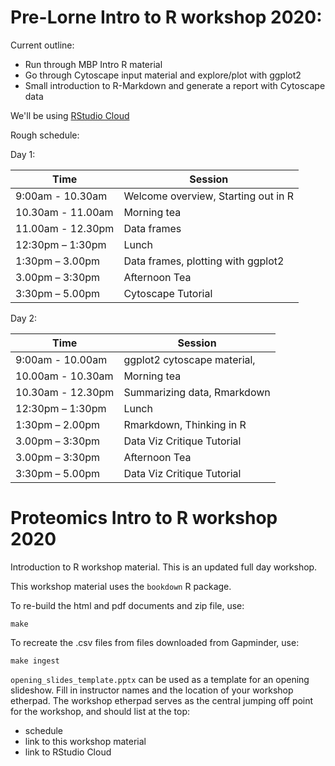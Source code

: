 # Pre-Lorne Intro to R workshop 2020:

Current outline:

* Run through MBP Intro R material
* Go through Cytoscape input material and explore/plot with ggplot2
* Small introduction to R-Markdown and generate a report with Cytoscape data

We'll be using [RStudio Cloud](https://rstudio.cloud/)

Rough schedule:

Day 1:

| Time              | Session                             |
|-------------------|-------------------------------------|
| 9:00am - 10.30am  | Welcome overview, Starting out in R |
| 10.30am - 11.00am | Morning tea                         |
| 11.00am - 12.30pm | Data frames                         |
| 12:30pm – 1:30pm  | Lunch                               |
| 1:30pm – 3.00pm   | Data frames, plotting with ggplot2  |
| 3.00pm – 3:30pm   | Afternoon Tea                       |
| 3:30pm – 5.00pm   | Cytoscape Tutorial                  |


Day 2:

| Time              | Session                           |
|-------------------|-----------------------------------|
| 9:00am - 10.00am  | ggplot2 cytoscape material,       |
| 10.00am - 10.30am | Morning tea                       |
| 10.30am - 12.30pm | Summarizing data, Rmarkdown       |
| 12:30pm – 1:30pm  | Lunch                             |
| 1:30pm – 2.00pm   | Rmarkdown, Thinking in R          |
| 3.00pm – 3:30pm   | Data Viz Critique Tutorial        |
| 3.00pm – 3:30pm   | Afternoon Tea                     |
| 3:30pm – 5.00pm   | Data Viz Critique Tutorial        |



# Proteomics Intro to R workshop 2020

Introduction to R workshop material. This is an updated full day workshop.

This workshop material uses the `bookdown` R package.

To re-build the html and pdf documents and zip file, use:

```
make
```

To recreate the .csv files from files downloaded from Gapminder, use:

```
make ingest
```

`opening_slides_template.pptx` can be used as a template for an opening slideshow. Fill in instructor names and the location of your workshop etherpad. The workshop etherpad serves as the central jumping off point for the workshop, and should list at the top:

* schedule
* link to this workshop material
* link to RStudio Cloud